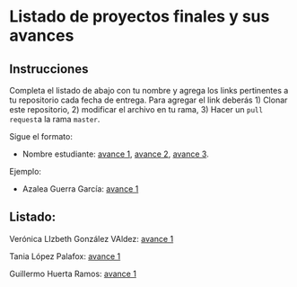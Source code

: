 # Listado de proyectos finales y sus avances

## Instrucciones

Completa el listado de abajo con tu nombre y agrega los links pertinentes a tu repositorio cada fecha de entrega. Para agregar el link deberás 1) Clonar este repositorio, 2) modificar el archivo en tu rama, 3) Hacer un `pull request`a la rama `master`.


Sigue el formato:

* Nombre estudiante: [avance 1](), [avance 2](), [avance 3]().

Ejemplo:

* Azalea Guerra García: [avance 1](https://github.com/AzaleaGuerra/ProyectoFinalBioinf2017-II/blob/master/Avance1.md)

## Listado:


Verónica LIzbeth González VAldez: [avance 1](https://github.com/VeronicaGlez/Proyecto_Final_Bioinf2017-II/blob/master/AVANCES1.md)

Tania López Palafox: [avance 1](https://github.com/tnpalafox/ProyectoFinalBioinf2017-II/blob/master/Avance1.md)

Guillermo Huerta Ramos: [avance 1](https://github.com/ghuertaramos/ProyectoFinalBioinf2017-II/blob/master/Avance1%20.md)

